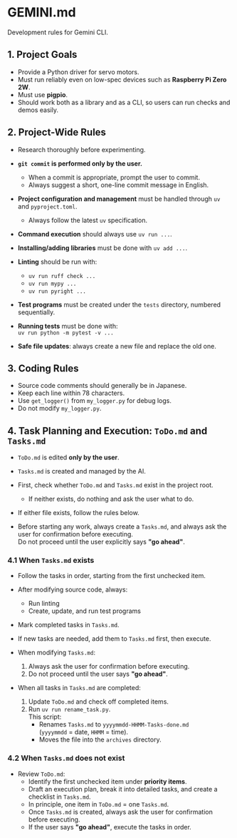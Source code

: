 # GEMINI.md

Development rules for Gemini CLI.


## 1. Project Goals

- Provide a Python driver for servo motors.
- Must run reliably even on low-spec devices such as **Raspberry Pi Zero 2W**.
- Must use **pigpio**.
- Should work both as a library and as a CLI, so users can run checks and demos easily.


## 2. Project-Wide Rules

- Research thoroughly before experimenting.

- **`git commit` is performed only by the user.**
  - When a commit is appropriate, prompt the user to commit.
  - Always suggest a short, one-line commit message in English.

- **Project configuration and management** must be handled through `uv` and `pyproject.toml`.
  - Always follow the latest `uv` specification.

- **Command execution** should always use `uv run ...`.

- **Installing/adding libraries** must be done with `uv add ...`.

- **Linting** should be run with:
  - `uv run ruff check ...`
  - `uv run mypy ...`
  - `uv run pyright ...`

- **Test programs** must be created under the `tests` directory, numbered sequentially.
- **Running tests** must be done with:  
  `uv run python -m pytest -v ...`

- **Safe file updates**: always create a new file and replace the old one.


## 3. Coding Rules

- Source code comments should generally be in Japanese.
- Keep each line within 78 characters.
- Use `get_logger()` from `my_logger.py` for debug logs.
- Do not modify `my_logger.py`.


## 4. Task Planning and Execution: `ToDo.md` and `Tasks.md`

- `ToDo.md` is edited **only by the user**.
- `Tasks.md` is created and managed by the AI.

- First, check whether `ToDo.md` and `Tasks.md` exist in the project root.
  - If neither exists, do nothing and ask the user what to do.

- If either file exists, follow the rules below.

- Before starting any work, always create a `Tasks.md`, and always ask the user for confirmation before executing.  
  Do not proceed until the user explicitly says **"go ahead"**.


### 4.1 When `Tasks.md` exists

- Follow the tasks in order, starting from the first unchecked item.
- After modifying source code, always:
  - Run linting
  - Create, update, and run test programs

- Mark completed tasks in `Tasks.md`.

- If new tasks are needed, add them to `Tasks.md` first, then execute.

- When modifying `Tasks.md`:
  1. Always ask the user for confirmation before executing.
  2. Do not proceed until the user says **"go ahead"**.

- When all tasks in `Tasks.md` are completed:
  1. Update `ToDo.md` and check off completed items.
  2. Run `uv run rename_task.py`.  
     This script:
     - Renames `Tasks.md` to `yyyymmdd-HHMM-Tasks-done.md`  
       (`yyyymmdd` = date, `HHMM` = time).
     - Moves the file into the `archives` directory.


### 4.2 When `Tasks.md` does not exist

- Review `ToDo.md`:
  - Identify the first unchecked item under **priority items**.
  - Draft an execution plan, break it into detailed tasks, and create a checklist in `Tasks.md`.
  - In principle, one item in `ToDo.md` = one `Tasks.md`.
  - Once `Tasks.md` is created, always ask the user for confirmation before executing.
  - If the user says **"go ahead"**, execute the tasks in order.
